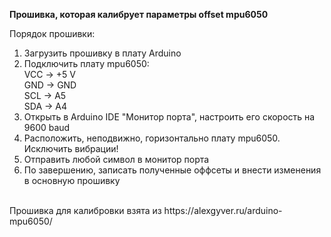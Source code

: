 <b>Прошивка, которая калибрует параметры offset mpu6050</b>

Порядок прошивки:
1. Загрузить прошивку в плату Arduino
2. Подключить плату mpu6050:<br/>
  VCC -> +5 V<br/>
  GND -> GND<br/>
  SCL -> A5<br/>
  SDA -> A4<br/>
3. Открыть в Arduino IDE "Монитор порта", настроить его скорость на 9600 baud </br>
4. Расположить, неподвижно, горизонтально плату mpu6050. Исключить вибрации! </br>
5. Отправить любой символ в монитор порта <br/>        
6. По завершению, записать полученные оффсеты и внести изменения в основную прошивку <br/>
<br/>
Прошивка для калибровки взята из https://alexgyver.ru/arduino-mpu6050/
